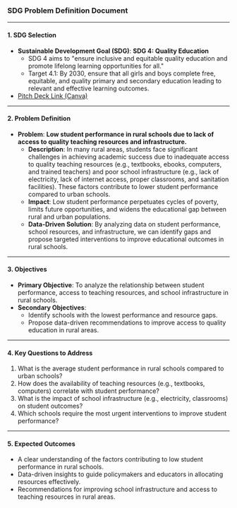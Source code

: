 ### **SDG Problem Definition Document**

---

#### **1. SDG Selection**
- **Sustainable Development Goal (SDG)**: **SDG 4: Quality Education**
  - SDG 4 aims to "ensure inclusive and equitable quality education and promote lifelong learning opportunities for all."
  - Target 4.1: By 2030, ensure that all girls and boys complete free, equitable, and quality primary and secondary education leading to relevant and effective learning outcomes.
- [Pitch Deck Link (Canva)](https://www.canva.com/design/DAGdzxz7Qwc/CHzal3BbewS-cDt4jvCNFg/edit?ui=eyJIIjp7IkEiOnRydWV9fQ)

---

#### **2. Problem Definition**
- **Problem**: **Low student performance in rural schools due to lack of access to quality teaching resources and infrastructure.**
  - **Description**: In many rural areas, students face significant challenges in achieving academic success due to inadequate access to quality teaching resources (e.g., textbooks, ebooks, computers, and trained teachers) and poor school infrastructure (e.g., lack of electricity, lack of internet access, proper classrooms, and sanitation facilities). These factors contribute to lower student performance compared to urban schools.
  - **Impact**: Low student performance perpetuates cycles of poverty, limits future opportunities, and widens the educational gap between rural and urban populations.
  - **Data-Driven Solution**: By analyzing data on student performance, school resources, and infrastructure, we can identify gaps and propose targeted interventions to improve educational outcomes in rural schools.

---

#### **3. Objectives**
- **Primary Objective**: To analyze the relationship between student performance, access to teaching resources, and school infrastructure in rural schools.
- **Secondary Objectives**:
  - Identify schools with the lowest performance and resource gaps.
  - Propose data-driven recommendations to improve access to quality education in rural areas.

---

#### **4. Key Questions to Address**
1. What is the average student performance in rural schools compared to urban schools?
2. How does the availability of teaching resources (e.g., textbooks, computers) correlate with student performance?
3. What is the impact of school infrastructure (e.g., electricity, classrooms) on student outcomes?
4. Which schools require the most urgent interventions to improve student performance?

---

#### **5. Expected Outcomes**
- A clear understanding of the factors contributing to low student performance in rural schools.
- Data-driven insights to guide policymakers and educators in allocating resources effectively.
- Recommendations for improving school infrastructure and access to teaching resources in rural areas.

